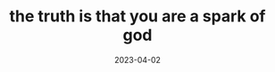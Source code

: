 ---
title: "the truth is that you are a spark of god"
date: 2023-04-02
related:
  - from you defines reality
tags:
  - fragment
  - Lofty Thoughts
---